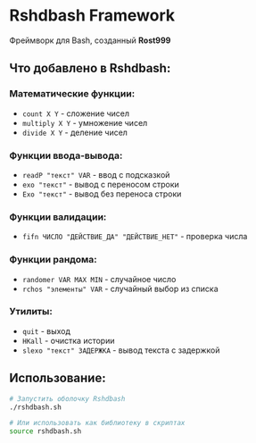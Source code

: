 
# Rshdbash Framework

Фреймворк для Bash, созданный **Rost999**

## Что добавлено в Rshdbash:

### Математические функции:
- `count X Y` - сложение чисел
- `multiply X Y` - умножение чисел  
- `divide X Y` - деление чисел

### Функции ввода-вывода:
- `readP "текст" VAR` - ввод с подсказкой
- `exo "текст"` - вывод с переносом строки
- `Exo "текст"` - вывод без переноса строки

### Функции валидации:
- `fifn ЧИСЛО "ДЕЙСТВИЕ_ДА" "ДЕЙСТВИЕ_НЕТ"` - проверка числа

### Функции рандома:
- `randomer VAR MAX MIN` - случайное число
- `rchos "элементы" VAR` - случайный выбор из списка

### Утилиты:
- `quit` - выход
- `HKall` - очистка истории
- `slexo "текст" ЗАДЕРЖКА` - вывод текста с задержкой

## Использование:

```bash
# Запустить оболочку Rshdbash
./rshdbash.sh

# Или использовать как библиотеку в скриптах
source rshdbash.sh

